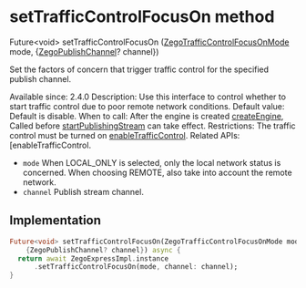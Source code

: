 


# setTrafficControlFocusOn method








Future&lt;void> setTrafficControlFocusOn
([ZegoTrafficControlFocusOnMode](../../zego_uikit_prebuilt_live_audio_room/ZegoTrafficControlFocusOnMode.md) mode, {[ZegoPublishChannel](../../zego_uikit_prebuilt_live_audio_room/ZegoPublishChannel.md)? channel})





<p>Set the factors of concern that trigger traffic control for the specified publish channel.</p>
<p>Available since: 2.4.0
Description: Use this interface to control whether to start traffic control due to poor remote network conditions.
Default value: Default is disable.
When to call: After the engine is created <a class="deprecated" href="../../zego_uikit_prebuilt_live_audio_room/ZegoExpressEngine/createEngine.md">createEngine</a>, Called before <a href="../../zego_uikit_prebuilt_live_audio_room/ZegoExpressEnginePublisher/startPublishingStream.md">startPublishingStream</a> can take effect.
Restrictions: The traffic control must be turned on <a href="../../zego_uikit_prebuilt_live_audio_room/ZegoExpressEnginePublisher/enableTrafficControl.md">enableTrafficControl</a>.
Related APIs: [enableTrafficControl.</p>
<ul>
<li><code>mode</code> When LOCAL_ONLY is selected, only the local network status is concerned. When choosing REMOTE, also take into account the remote network.</li>
<li><code>channel</code> Publish stream channel.</li>
</ul>



## Implementation

```dart
Future<void> setTrafficControlFocusOn(ZegoTrafficControlFocusOnMode mode,
    {ZegoPublishChannel? channel}) async {
  return await ZegoExpressImpl.instance
      .setTrafficControlFocusOn(mode, channel: channel);
}
```







